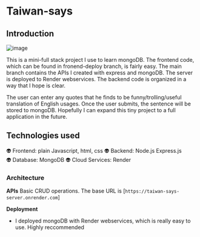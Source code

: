 # Taiwan-says
## Introduction
![image](https://github.com/yosunlu/taiwan-says-server/assets/104919684/ab1b748b-b1a4-42c2-bfb9-c9c15424aa7d)

This is a mini-full stack project I use to learn mongoDB. The frontend code, which can be found in fronend-deploy branch, is fairly easy. The main branch contains the APIs I created with express and mongoDB. The server is deployed to Render webservices. The backend code is organized in a way that I hope is clear. 

The user can enter any quotes that he finds to be funny/trolling/useful translation of English usages. Once the user submits, the sentence will be stored to mongoDB.
Hopefully I can expand this tiny project to a full application in the future. 

## Technologies used

👽 Frontend: plain Javascript, html, css 
👽 Backend: Node.js Express.js  
👽 Database: MongoDB 
👽 Cloud Services: Render

### Architecture

**APIs**
Basic CRUD operations. The base URL is [`https://taiwan-says-server.onrender.com`]

**Deployment**
- I deployed mongoDB with Render webservices, which is really easy to use. Highly reccommended


